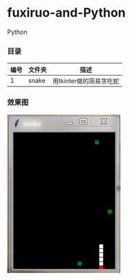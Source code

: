 # fuxiruo-and-Python
Python

### 目录
| 编号 | 文件夹 | 描述 |
| ------ | ------ | ------ |
| 1 | snake | 用tkinter做的简易贪吃蛇 |

### 效果图
![snake](snap/snake.gif "贪吃蛇")